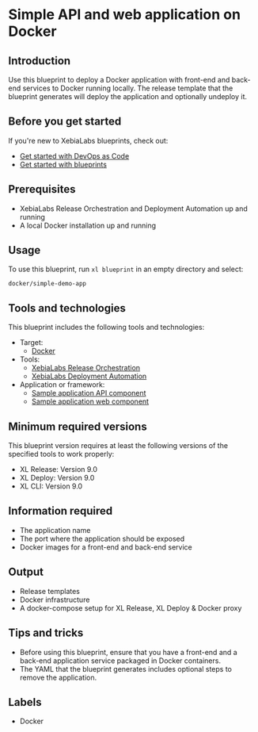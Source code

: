 # Simple API and web application on Docker

## Introduction

Use this blueprint to deploy a Docker application with front-end and back-end services to Docker running locally. The release template that the blueprint generates will deploy the application and optionally undeploy it.

## Before you get started

If you're new to XebiaLabs blueprints, check out:

* [Get started with DevOps as Code](https://docs.xebialabs.com/xl-release/concept/get-started-with-devops-as-code.html)
* [Get started with blueprints](https://docs.xebialabs.com/xl-release/concept/get-started-with-blueprints.html)

## Prerequisites

* XebiaLabs Release Orchestration and Deployment Automation up and running
* A local Docker installation up and running


## Usage

To use this blueprint, run `xl blueprint` in an empty directory and select:

```plain
docker/simple-demo-app
```

## Tools and technologies

This blueprint includes the following tools and technologies:

* Target:
  * [Docker](https://www.docker.com/)
* Tools:
  * [XebiaLabs Release Orchestration](https://xebialabs.com/products/xl-release/)
  * [XebiaLabs Deployment Automation](https://xebialabs.com/products/xl-deploy/)
* Application or framework:
  * [Sample application API component](https://hub.docker.com/r/xebialabsunsupported/rest-o-rant-api)
  * [Sample application web component](https://hub.docker.com/r/xebialabsunsupported/rest-o-rant-web)

## Minimum required versions

This blueprint version requires at least the following versions of the specified tools to work properly:

* XL Release: Version 9.0
* XL Deploy: Version 9.0
* XL CLI: Version 9.0

## Information required

* The application name
* The port where the application should be exposed
* Docker images for a front-end and back-end service

## Output

* Release templates
* Docker infrastructure
* A docker-compose setup for XL Release, XL Deploy & Docker proxy

## Tips and tricks

* Before using this blueprint, ensure that you have a front-end and a back-end application service packaged in Docker containers.
* The YAML that the blueprint generates includes optional steps to remove the application.

## Labels

* Docker

